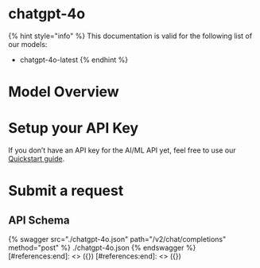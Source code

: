 [#references:start]: <> ({ "template": "openapi" })
[#references:start]: <> ({ "template": "openapi" })
# chatgpt-4o

{% hint style="info" %}
This documentation is valid for the following list of our models:
* chatgpt-4o-latest
{% endhint %}

# Model Overview


# Setup your API Key
If you don’t have an API key for the AI/ML API yet, feel free to use our [Quickstart guide](https://docs.aimlapi.com/quickstart/setting-up).

# Submit a request
## API Schema
{% swagger src="./chatgpt-4o.json" path="/v2/chat/completions" method="post" %}
./chatgpt-4o.json
{% endswagger %}
[#references:end]: <> ({})
[#references:end]: <> ({})
